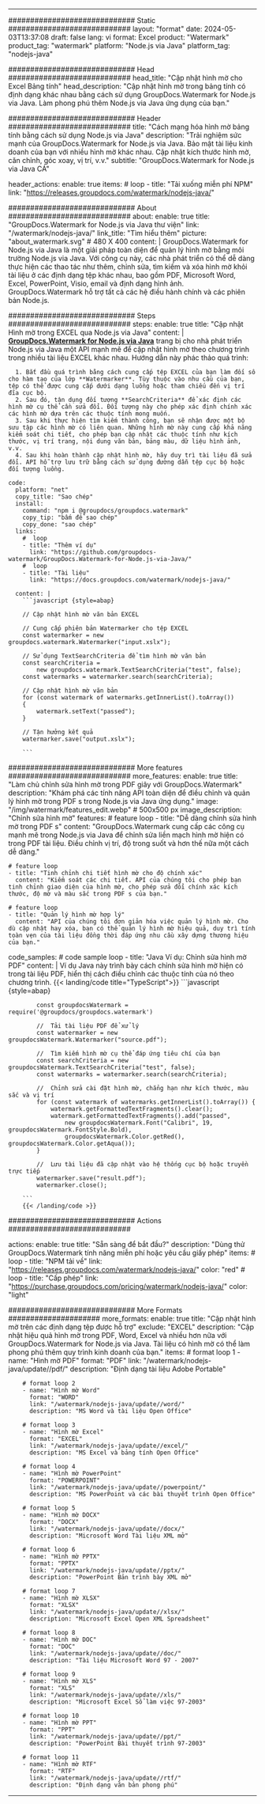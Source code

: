 
---
############################# Static ############################
layout: "format"
date:  2024-05-03T13:37:08
draft: false
lang: vi
format: Excel
product: "Watermark"
product_tag: "watermark"
platform: "Node.js via Java"
platform_tag: "nodejs-java"

############################# Head ############################
head_title: "Cập nhật hình mờ cho Excel Bảng tính"
head_description: "Cập nhật hình mờ trong bảng tính có định dạng khác nhau bằng cách sử dụng GroupDocs.Watermark for Node.js via Java. Làm phong phú thêm Node.js via Java ứng dụng của bạn."

############################# Header ############################
title: "Cách mạng hóa hình mờ bảng tính bằng cách sử dụng Node.js via Java" 
description: "Trải nghiệm sức mạnh của GroupDocs.Watermark for Node.js via Java. Bảo mật tài liệu kinh doanh của bạn với nhiều hình mờ khác nhau. Cập nhật kích thước hình mờ, căn chỉnh, góc xoay, vị trí, v.v."
subtitle: "GroupDocs.Watermark for Node.js via Java CÁ" 

header_actions:
  enable: true
  items:
    #  loop
    - title: "Tải xuống miễn phí NPM"
      link: "https://releases.groupdocs.com/watermark/nodejs-java/"
      
############################# About ############################
about:
    enable: true
    title: "GroupDocs.Watermark for Node.js via Java thư viện"
    link: "/watermark/nodejs-java/"
    link_title: "Tìm hiểu thêm"
    picture: "about_watermark.svg" # 480 X 400
    content: |
       GroupDocs.Watermark for Node.js via Java là một giải pháp toàn diện để quản lý hình mờ bằng môi trường Node.js via Java. Với công cụ này, các nhà phát triển có thể dễ dàng thực hiện các thao tác như thêm, chỉnh sửa, tìm kiếm và xóa hình mờ khỏi tài liệu ở các định dạng tệp khác nhau, bao gồm PDF, Microsoft Word, Excel, PowerPoint, Visio, email và định dạng hình ảnh. GroupDocs.Watermark hỗ trợ tất cả các hệ điều hành chính và các phiên bản Node.js.

############################# Steps ############################
steps:
    enable: true
    title: "Cập nhật Hình mờ trong EXCEL qua Node.js via Java"
    content: |
      **[GroupDocs.Watermark for Node.js via Java](https://products.groupdocs.com/watermark/nodejs-java/)** trang bị cho nhà phát triển Node.js via Java một API mạnh mẽ để cập nhật hình mờ theo chương trình trong nhiều tài liệu EXCEL khác nhau. Hướng dẫn này phác thảo quá trình:
      
      1. Bắt đầu quá trình bằng cách cung cấp tệp EXCEL của bạn làm đối số cho hàm tạo của lớp **Watermarker**. Tùy thuộc vào nhu cầu của bạn, tệp có thể được cung cấp dưới dạng luồng hoặc tham chiếu đến vị trí đĩa cục bộ.
      2. Sau đó, tận dụng đối tượng **SearchCriteria** để xác định các hình mờ cụ thể cần sửa đổi. Đối tượng này cho phép xác định chính xác các hình mờ dựa trên các thuộc tính mong muốn.
      3. Sau khi thực hiện tìm kiếm thành công, bạn sẽ nhận được một bộ sưu tập các hình mờ có liên quan. Những hình mờ này cung cấp khả năng kiểm soát chi tiết, cho phép bạn cập nhật các thuộc tính như kích thước, vị trí trang, nội dung văn bản, bảng màu, dữ liệu hình ảnh, v.v.
      4. Sau khi hoàn thành cập nhật hình mờ, hãy duy trì tài liệu đã sửa đổi. API hỗ trợ lưu trữ bằng cách sử dụng đường dẫn tệp cục bộ hoặc đối tượng luồng.
   
    code:
      platform: "net"
      copy_title: "Sao chép"
      install:
        command: "npm i @groupdocs/groupdocs.watermark"
        copy_tip: "bấm để sao chép"
        copy_done: "sao chép"
      links:
        #  loop
        - title: "Thêm ví dụ"
          link: "https://github.com/groupdocs-watermark/GroupDocs.Watermark-for-Node.js-via-Java/"
        #  loop
        - title: "Tài liệu"
          link: "https://docs.groupdocs.com/watermark/nodejs-java/"
          
      content: |
        ```javascript {style=abap}

        // Cập nhật hình mờ văn bản EXCEL

        // Cung cấp phiên bản Watermarker cho tệp EXCEL
        const watermarker = new groupdocs.watermark.Watermarker("input.xslx");

        // Sử dụng TextSearchCriteria để tìm hình mờ văn bản
        const searchCriteria = 
            new groupdocs.watermark.TextSearchCriteria("test", false);
        const watermarks = watermarker.search(searchCriteria);
        
        // Cập nhật hình mờ văn bản
        for (const watermark of watermarks.getInnerList().toArray())
        {
            watermark.setText("passed");
        }

        // Tận hưởng kết quả
        watermarker.save("output.xslx");
        
        ```            

############################# More features ############################
more_features:
  enable: true
  title: "Làm chủ chỉnh sửa hình mờ trong PDF giây với GroupDocs.Watermark"
  description: "Khám phá các tính năng API toàn diện để điều chỉnh và quản lý hình mờ trong PDF s trong Node.js via Java ứng dụng."
  image: "/img/watermark/features_edit.webp" # 500x500 px
  image_description: "Chỉnh sửa hình mờ"
  features:
    # feature loop
    - title: "Dễ dàng chỉnh sửa hình mờ trong PDF s"
      content: "GroupDocs.Watermark cung cấp các công cụ mạnh mẽ trong Node.js via Java để chỉnh sửa liền mạch hình mờ hiện có trong PDF tài liệu. Điều chỉnh vị trí, độ trong suốt và hơn thế nữa một cách dễ dàng."

    # feature loop
    - title: "Tinh chỉnh chi tiết hình mờ cho độ chính xác"
      content: "Kiểm soát các chi tiết. API của chúng tôi cho phép bạn tinh chỉnh giao diện của hình mờ, cho phép sửa đổi chính xác kích thước, độ mờ và màu sắc trong PDF s của bạn."

    # feature loop
    - title: "Quản lý hình mờ hợp lý"
      content: "API của chúng tôi đơn giản hóa việc quản lý hình mờ. Cho dù cập nhật hay xóa, bạn có thể quản lý hình mờ hiệu quả, duy trì tính toàn vẹn của tài liệu đồng thời đáp ứng nhu cầu xây dựng thương hiệu của bạn."
      
  code_samples:
    # code sample loop
    - title: "Java Ví dụ: Chỉnh sửa hình mờ PDF"
      content: |
        Ví dụ Java này trình bày cách chỉnh sửa hình mờ hiện có trong tài liệu PDF, hiển thị cách điều chỉnh các thuộc tính của nó theo chương trình.
        {{< landing/code title="TypeScript">}}
        ```javascript {style=abap}
        
            const groupdocsWatermark = require('@groupdocs/groupdocs.watermark')

            //  Tải tài liệu PDF để xử lý
            const watermarker = new groupdocsWatermark.Watermarker("source.pdf");

            //  Tìm kiếm hình mờ cụ thể đáp ứng tiêu chí của bạn
            const searchCriteria = new groupdocsWatermark.TextSearchCriteria("test", false);
            const watermarks = watermarker.search(searchCriteria);
  
            //  Chỉnh sửa cài đặt hình mờ, chẳng hạn như kích thước, màu sắc và vị trí
            for (const watermark of watermarks.getInnerList().toArray()) {
                watermark.getFormattedTextFragments().clear();
                watermark.getFormattedTextFragments().add("passed", 
                    new groupdocsWatermark.Font("Calibri", 19, groupdocsWatermark.FontStyle.Bold), 
                    groupdocsWatermark.Color.getRed(), groupdocsWatermark.Color.getAqua());
            }

            //  Lưu tài liệu đã cập nhật vào hệ thống cục bộ hoặc truyền trực tiếp
            watermarker.save("result.pdf");
            watermarker.close();

        ```
        {{< /landing/code >}}


############################# Actions ############################

actions:
  enable: true
  title: "Sẵn sàng để bắt đầu?"
  description: "Dùng thử GroupDocs.Watermark tính năng miễn phí hoặc yêu cầu giấy phép"
  items:
    #  loop
    - title: "NPM tải về"
      link: "https://releases.groupdocs.com/watermark/nodejs-java/"
      color: "red"
        #  loop
    - title: "Cấp phép"
      link: "https://purchase.groupdocs.com/pricing/watermark/nodejs-java/"
      color: "light"


############################# More Formats #####################
more_formats:
    enable: true
    title: "Cập nhật hình mờ trên các định dạng tệp được hỗ trợ"
    exclude: "EXCEL"
    description: "Cập nhật hiệu quả hình mờ trong PDF, Word, Excel và nhiều hơn nữa với GroupDocs.Watermark for Node.js via Java. Tài liệu có hình mờ có thể làm phong phú thêm quy trình kinh doanh của bạn."
    items: 
        # format loop 1
        - name: "Hình mờ PDF"
          format: "PDF"
          link: "/watermark/nodejs-java/update//pdf/"
          description: "Định dạng tài liệu Adobe Portable"

        # format loop 2
        - name: "Hình mờ Word"
          format: "WORD"
          link: "/watermark/nodejs-java/update//word/"
          description: "MS Word và tài liệu Open Office"
          
        # format loop 3
        - name: "Hình mờ Excel"
          format: "EXCEL"
          link: "/watermark/nodejs-java/update//excel/"
          description: "MS Excel và bảng tính Open Office"

        # format loop 4
        - name: "Hình mờ PowerPoint"
          format: "POWERPOINT"
          link: "/watermark/nodejs-java/update//powerpoint/"
          description: "MS PowerPoint và các bài thuyết trình Open Office"

        # format loop 5
        - name: "Hình mờ DOCX"
          format: "DOCX"
          link: "/watermark/nodejs-java/update//docx/"
          description: "Microsoft Word Tài liệu XML mở"
          
        # format loop 6
        - name: "Hình mờ PPTX"
          format: "PPTX"
          link: "/watermark/nodejs-java/update//pptx/"
          description: "PowerPoint Bản trình bày XML mở"
          
        # format loop 7
        - name: "Hình mờ XLSX"
          format: "XLSX"
          link: "/watermark/nodejs-java/update//xlsx/"
          description: "Microsoft Excel Open XML Spreadsheet"

        # format loop 8
        - name: "Hình mờ DOC"
          format: "DOC"
          link: "/watermark/nodejs-java/update//doc/"
          description: "Tài liệu Microsoft Word 97 - 2007"

        # format loop 9
        - name: "Hình mờ XLS"
          format: "XLS"
          link: "/watermark/nodejs-java/update//xls/"
          description: "Microsoft Excel Sổ làm việc 97-2003"

        # format loop 10
        - name: "Hình mờ PPT"
          format: "PPT"
          link: "/watermark/nodejs-java/update//ppt/"
          description: "PowerPoint Bài thuyết trình 97-2003"

        # format loop 11
        - name: "Hình mờ RTF"
          format: "RTF"
          link: "/watermark/nodejs-java/update//rtf/"
          description: "Định dạng văn bản phong phú"

---
